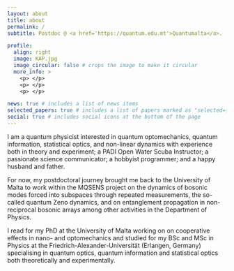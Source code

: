 ```yaml
---
layout: about
title: about
permalink: /
subtitle: Postdoc @ <a href='https://quantum.edu.mt'>Quantumalta</a>.

profile:
  align: right
  image: KAP.jpg
  image_circular: false # crops the image to make it circular
  more_info: >
    <p> </p>
    <p> </p>
    <p> </p>

news: true # includes a list of news items
selected_papers: true # includes a list of papers marked as "selected={true}"
social: true # includes social icons at the bottom of the page
---
```


I am a quantum physicist interested in quantum optomechanics, quantum information, statistical optics, and non-linear dynamics with experience both in theory and experiment; a PADI Open Water Scuba Instructor; a passionate science communicator; a hobbyist programmer; and a happy husband and father.

For now, my postdoctoral journey brought me back to the University of Malta to work within the MQSENS project on the dynamics of bosonic modes forced into subspaces through repeated measurements, the so-called quantum Zeno dynamics, and on entanglement propagation in non-reciprocal bosonic arrays among other activities in the Department of Physics.

I read for my PhD at the University of Malta working on on cooperative effects in nano- and optomechanics and studied for my BSc and MSc in Physics at the Friedrich-Alexander-Universität (Erlangen, Germany) specialising in quantum optics, quantum information and statistical optics both theoretically and experimentally. 


